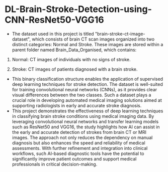 # DL-Brain-Stroke-Detection-using-CNN-ResNet50-VGG16
- The dataset used in this project is titled "brain-stroke-ct-image-dataset", which consists of brain CT scan images organized into two distinct categories: Normal and Stroke. These images are stored within a parent folder named Brain_Data_Organised, which contains:

1. Normal: CT images of individuals with no signs of stroke.

2. Stroke: CT images of patients diagnosed with a brain stroke.
- This binary classification structure enables the application of supervised deep learning techniques for stroke detection. The dataset is well-suited for training convolutional neural networks (CNNs), as it provides clear visual differences between the two classes. Such a dataset plays a crucial role in developing automated medical imaging solutions aimed at supporting radiologists in early and accurate stroke diagnosis.
- This project demonstrates the effectiveness of deep learning techniques in classifying brain stroke conditions using medical imaging data. By leveraging convolutional neural networks and transfer learning models such as ResNet50 and VGG16, the study highlights how AI can assist in the early and accurate detection of strokes from brain CT or MRI images. The approach not only reduces the dependency on manual diagnosis but also enhances the speed and reliability of medical assessments. With further refinement and integration into clinical workflows, such AI-based diagnostic tools have the potential to significantly improve patient outcomes and support medical professionals in critical decision-making.

